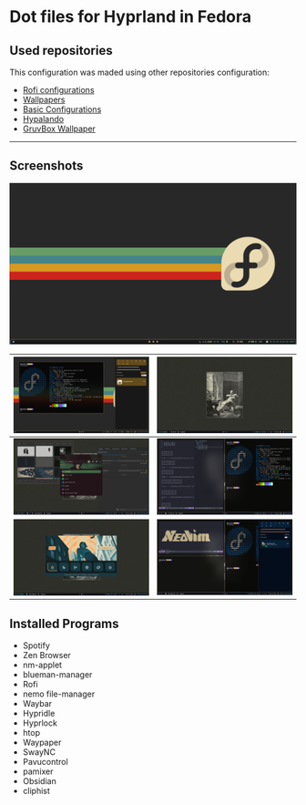 # Dot files for Hyprland in Fedora

## Used repositories

This configuration was maded using other repositories configuration:

- [Rofi configurations](https://github.com/adi1090x/rofi)
- [Wallpapers](https://github.com/dharmx/walls)
- [Basic Configurations](https://github.com/Abhra00/HyprWal)
- [Hypalando](https://github.com/MizxGaming/Hypalando)
- [GruvBox Wallpaper](https://www.reddit.com/r/wallpaper/comments/kf0frx/1920x1080_all_resolutions_available_dark_light/#lightbox)
--- 

## Screenshots
![screenshot](prints/gruvbox_wallpaper.png)

| ![screenshot](prints/gruvbox_notification.png) | ![screenshot](prints/wallpaper.png) |
|---|---|
| ![screenshot](prints/rofi.png) | ![screenshot](prints/windows.png) |
| ![screenshot](prints/rofisystem.png) | ![screenshot](prints/notifcation.png) |



## Installed Programs
- Spotify
- Zen Browser
- nm-applet
- blueman-manager
- Rofi
- nemo file-manager
- Waybar
- Hypridle
- Hyprlock
- htop
- Waypaper
- SwayNC
- Pavucontrol
- pamixer
- Obsidian
- cliphist

